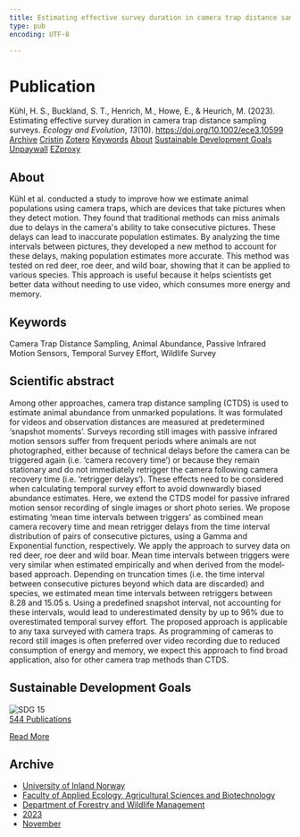 ```yaml
---
title: Estimating effective survey duration in camera trap distance sampling surveys
type: pub
encoding: UTF-8

---
```

<h1>Publication</h1>
<article id="csl-bib-container-K4GTKB6X" class="csl-bib-container">
  <div class="csl-bib-body"> <div class="csl-entry">Kühl, H. S., Buckland, S. T., Henrich, M., Howe, E., &#38; Heurich, M. (2023). Estimating effective survey duration in camera trap distance sampling surveys. <i>Ecology and Evolution</i>, <i>13</i>(10). <a href="https://doi.org/10.1002/ece3.10599">https://doi.org/10.1002/ece3.10599</a></div> </div>
  <div class="csl-bib-buttons">
    <a href="#taxonomy-article-K4GTKB6X" alt="archive" class="csl-bib-button">Archive</a>
    <a href="https://app.cristin.no/results/show.jsf?id=2192664" alt="Cristin" class="csl-bib-button">Cristin</a>
    <a href="http://zotero.org/groups/5881554/items/K4GTKB6X" alt="Zotero" class="csl-bib-button">Zotero</a>
    <a href="#keywords-article-K4GTKB6X" alt="keywords" class="csl-bib-button">Keywords</a>
    <a href="#about-article-K4GTKB6X" alt="about_pub" class="csl-bib-button">About</a>
    <a href="#sdg-article-K4GTKB6X" alt="sdg" class="csl-bib-button">Sustainable Development Goals</a>
    <a href="https://onlinelibrary.wiley.com/doi/pdfdirect/10.1002/ece3.10599" alt="Unpaywall" class="csl-bib-button">Unpaywall</a>
    <a href="https://onlinelibrary.wiley.com/doi/pdfdirect/10.1002/ece3.10599" alt="EZproxy" class="csl-bib-button">EZproxy</a>
  </div>
  <div id="csl-bib-meta-container-K4GTKB6X"></div>
</article>
<div id="csl-bib-meta-K4GTKB6X" class="csl-bib-meta">
  <article id="about-article-K4GTKB6X" class="about_pub-article">
    <h1>About</h1>
    Kühl et al. conducted a study to improve how we estimate animal populations using camera traps, which are devices that take pictures when they detect motion. They found that traditional methods can miss animals due to delays in the camera's ability to take consecutive pictures. These delays can lead to inaccurate population estimates. By analyzing the time intervals between pictures, they developed a new method to account for these delays, making population estimates more accurate. This method was tested on red deer, roe deer, and wild boar, showing that it can be applied to various species. This approach is useful because it helps scientists get better data without needing to use video, which consumes more energy and memory.
  </article>
  <article id="keywords-article-K4GTKB6X" class="keywords-article">
    <h1>Keywords</h1>
    Camera Trap Distance Sampling, Animal Abundance, Passive Infrared Motion Sensors, Temporal Survey Effort, Wildlife Survey
  </article>
  <article id="abstract-article-K4GTKB6X" class="abstract-article">
    <h1>Scientific abstract</h1>
    Among other approaches, camera trap distance sampling (CTDS) is used to estimate animal abundance from unmarked populations. It was formulated for videos and observation distances are measured at predetermined ‘snapshot moments’. Surveys recording still images with passive infrared motion sensors suffer from frequent periods where animals are not photographed, either because of technical delays before the camera can be triggered again (i.e. ‘camera recovery time’) or because they remain stationary and do not immediately retrigger the camera following camera recovery time (i.e. ‘retrigger delays’). These effects need to be considered when calculating temporal survey effort to avoid downwardly biased abundance estimates. Here, we extend the CTDS model for passive infrared motion sensor recording of single images or short photo series. We propose estimating ‘mean time intervals between triggers’ as combined mean camera recovery time and mean retrigger delays from the time interval distribution of pairs of consecutive pictures, using a Gamma and Exponential function, respectively. We apply the approach to survey data on red deer, roe deer and wild boar. Mean time intervals between triggers were very similar when estimated empirically and when derived from the model‐based approach. Depending on truncation times (i.e. the time interval between consecutive pictures beyond which data are discarded) and species, we estimated mean time intervals between retriggers between 8.28 and 15.05 s. Using a predefined snapshot interval, not accounting for these intervals, would lead to underestimated density by up to 96% due to overestimated temporal survey effort. The proposed approach is applicable to any taxa surveyed with camera traps. As programming of cameras to record still images is often preferred over video recording due to reduced consumption of energy and memory, we expect this approach to find broad application, also for other camera trap methods than CTDS.
  </article>
  <article id="sdg-article-K4GTKB6X" class="sdg-article">
    <h1>Sustainable Development Goals</h1>
    <div class="sdg-container"><div id="sdg15" class="sdg">
        <img src="{{< params subfolder >}}images/sdg/sdg15_en.png" class="image" alt="SDG 15">
        <div class="sdg-overlay">
          <a href="{{< params subfolder >}}en/archive/?sdg=15#archive" class="sdg-publication-count"><span>544</span> Publications</a>
          <p><a href="https://sdgs.un.org/goals/goal15" class="sdg-read-more">Read More</a></p>
        </div>
      </div></div>
  </article>
  <article id="taxonomy-article-K4GTKB6X" class="taxonomy-article">
    <h1>Archive</h1>
    <ul>
      <li><a href="{{< params subfolder >}}en/archive/?key=3DCRN523">University of Inland Norway</a></li>
      <li><a href="{{< params subfolder >}}en/archive/?key=T77LXH6D">Faculty of Applied Ecology, Agricultural Sciences and Biotechnology</a></li>
      <li><a href="{{< params subfolder >}}en/archive/?key=7TRARPE3">Department of Forestry and Wildlife Management</a></li>
      <li><a href="{{< params subfolder >}}en/archive/?key=WXLLSUEU">2023</a></li>
      <li><a href="{{< params subfolder >}}en/archive/?key=BJN2DJT2">November</a></li>
    </ul>
  </article>
</div>
